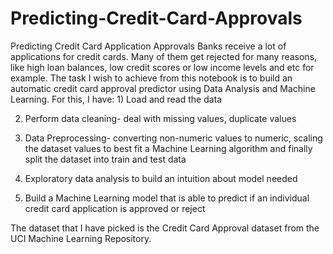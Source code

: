 # Predicting-Credit-Card-Approvals

Predicting Credit Card Application Approvals
Banks receive a lot of applications for credit cards. Many of them get rejected for many reasons, like high loan balances, low credit scores or low income levels and etc for example. The task I wish to achieve from this notebook is to build an automatic credit card approval predictor using Data Analysis and Machine Learning. For this, I have: 1) Load and read the data

2) Perform data cleaning- deal with missing values, duplicate values

3) Data Preprocessing- converting non-numeric values to numeric, scaling the dataset values to best fit a Machine Learning algorithm and finally split the dataset into train and test data

4) Exploratory data analysis to build an intuition about model needed

5) Build a Machine Learning model that is able to predict if an individual credit card application is approved or reject

The dataset that I have picked is the Credit Card Approval dataset from the UCI Machine Learning Repository.
